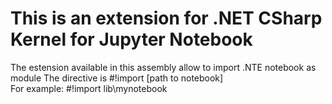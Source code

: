 # This is an extension for .NET CSharp Kernel for Jupyter Notebook
The estension available in this assembly allow to import .NTE notebook as module
The directive is #!import [path to notebook]  
For example:
    #!import lib\mynotebook
